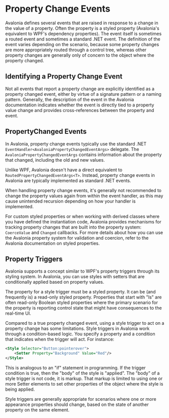 # Property Change Events

Avalonia defines several events that are raised in response to a change in the value of a property. Often the property is a styled property (Avalonia's equivalent to WPF's dependency properties). The event itself is sometimes a routed event and sometimes a standard .NET event. The definition of the event varies depending on the scenario, because some property changes are more appropriately routed through a control tree, whereas other property changes are generally only of concern to the object where the property changed.

## Identifying a Property Change Event

Not all events that report a property change are explicitly identified as a property changed event, either by virtue of a signature pattern or a naming pattern. Generally, the description of the event in the Avalonia documentation indicates whether the event is directly tied to a property value change and provides cross-references between the property and event.

## PropertyChanged Events
In Avalonia, property change events typically use the standard .NET ```EventHandler<AvaloniaPropertyChangedEventArgs>``` delegate. The ```AvaloniaPropertyChangedEventArgs``` contains information about the property that changed, including the old and new values.

Unlike WPF, Avalonia doesn't have a direct equivalent to ```RoutedPropertyChangedEventArgs<T>```. Instead, property change events in Avalonia are typically implemented as standard .NET events.

When handling property change events, it's generally not recommended to change the property values again from within the event handler, as this may cause unintended recursion depending on how your handler is implemented.

For custom styled properties or when working with derived classes where you have defined the instantiation code, Avalonia provides mechanisms for tracking property changes that are built into the property system: ```CoerceValue``` and ```Changed``` callbacks. For more details about how you can use the Avalonia property system for validation and coercion, refer to the Avalonia documentation on styled properties.

## Property Triggers
Avalonia supports a concept similar to WPF's property triggers through its styling system. In Avalonia, you can use styles with setters that are conditionally applied based on property values.

The property for a style trigger must be a styled property. It can be (and frequently is) a read-only styled property. Properties that start with "Is" are often read-only Boolean styled properties where the primary scenario for the property is reporting control state that might have consequences to the real-time UI.

Compared to a true property changed event, using a style trigger to act on a property change has some limitations.
Style triggers in Avalonia work through a condition-based logic. You specify a property and a condition that indicates when the trigger will act. For instance:

```xml
<Style Selector="Button:pointerover">
    <Setter Property="Background" Value="Red"/>
</Style>
```

This is analogous to an "if" statement in programming. If the trigger condition is true, then the "body" of the style is "applied". The "body" of a style trigger is not code, it is markup. That markup is limited to using one or more Setter elements to set other properties of the object where the style is being applied.

Style triggers are generally appropriate for scenarios where one or more appearance properties should change, based on the state of another property on the same element.